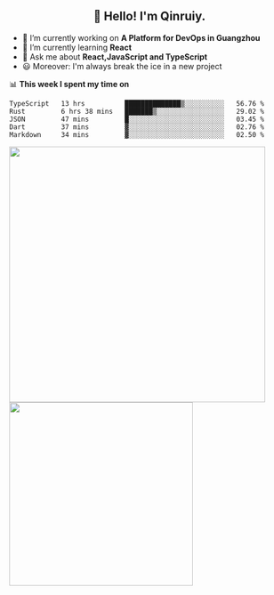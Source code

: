 <h2 align="center">👋 Hello! I'm Qinruiy.</h2>


- 🔭 I’m currently working on **A Platform for DevOps in Guangzhou**
- 🌱 I’m currently learning **React**
- 💬 Ask me about **React,JavaScript and TypeScript**
- 😃 Moreover: I'm always break the ice in a new project

📊 **This week I spent my time on**

<!--START_SECTION:waka-->
```text
TypeScript   13 hrs          ██████████████▒░░░░░░░░░░   56.76 % 
Rust         6 hrs 38 mins   ███████▒░░░░░░░░░░░░░░░░░   29.02 % 
JSON         47 mins         █░░░░░░░░░░░░░░░░░░░░░░░░   03.45 % 
Dart         37 mins         ▓░░░░░░░░░░░░░░░░░░░░░░░░   02.76 % 
Markdown     34 mins         ▓░░░░░░░░░░░░░░░░░░░░░░░░   02.50 % 
```
<!--END_SECTION:waka-->

<p>
<img align="left" width="460" src="https://github-readme-stats.vercel.app/api?username=Qinruiy&custom_title=Qrinruiy's Github Stats&theme=graywhite&hide_border=true"/> <img align="left" width="330" src="https://github-readme-stats.vercel.app/api/top-langs/?username=Qinruiy&layout=compact&theme=graywhite&hide_border=true"/>
</p>
